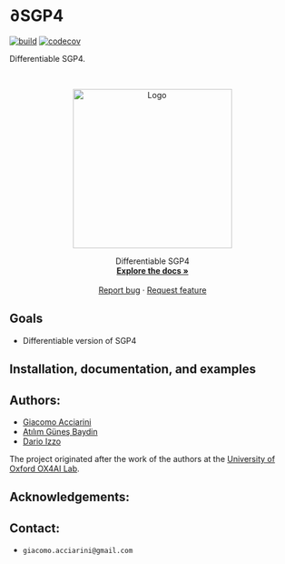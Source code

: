 # $\partial\textrm{SGP4}$
[![build](https://github.com/esa/dSGP4/actions/workflows/build.yml/badge.svg)](https://github.com/esa/dSGP4/actions/workflows/build.yml)
[![codecov](https://codecov.io/gh/esa/dSGP4/graph/badge.svg?token=K3py7YT8UR)](https://codecov.io/gh/esa/dSGP4)

Differentiable SGP4.
<!-- PROJECT LOGO -->
<br />
<p align="center">
  <a href="https://github.com/esa/dSGP4">
    <img src="doc/_static/logo_dsgp4.png" alt="Logo" width="280">
  </a>
  <p align="center">
    Differentiable SGP4
    <br />
    <a href="https://esa.github.io/dSGP4"><strong>Explore the docs »</strong></a>
    <br />
    <br />
    <a href="https://github.com/esa/dSGP4/issues/new/choose">Report bug</a>
    ·
    <a href="https://github.com/esa/dSGP4/issues/new/choose">Request feature</a>
  </p>
</p>

## Goals

* Differentiable version of SGP4

## Installation, documentation, and examples


## Authors:
* [Giacomo Acciarini](https://www.esa.int/gsp/ACT/team/giacomo_acciarini/)
* [Atılım Güneş Baydin](http://gbaydin.github.io/)
* [Dario Izzo](https://www.esa.int/gsp/ACT/team/dario_izzo/)

The project originated after the work of the authors at the [University of Oxford OX4AI Lab](https://oxai4science.github.io/).

## Acknowledgements:


## Contact:
* `giacomo.acciarini@gmail.com`
